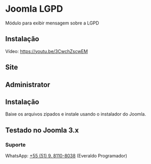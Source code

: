 # Joomla LGPD
Módulo para exibir mensagem sobre a LGPD 

## Instalação
Vídeo: https://youtu.be/3CwchZscwEM

## Site

## Administrator

## Instalação

Baixe os arquivos zipados e instale usando o instalador do Joomla.

## Testado no Joomla 3.x

### Suporte

WhatsApp: [+55 (51) 9. 8110-8038](https://wa.me/5551981108038) 
(Everaldo Programador)
